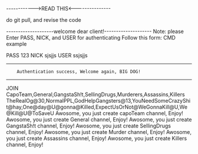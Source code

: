 ------------>READ THIS<---------------

do git pull, and revise the code

--------------------welcome dear client!--------------------
Note: please Enter PASS, NICK, and USER for authenticating
                Follow this form: CMD example

PASS 123
NICK sjsjjs
USER ssjsjjs

---------------------------------------------------------------
        Authentication success, Welcome again, BIG DOG!
---------------------------------------------------------------
JOIN CapoTeam,General,GangstaSh!t,SellingDrugs,Murderers,Assassins,Killers TheRealOg@30,NormalPPL,GodHelpGangsters@13,YouNeedSomeCrazyShit@hay,One@day@U@gonna@Killed,ExpectUsOrNot@WeGonnaKill@U,We@Kill@U@ToSaveU
Awosome, you just create capoTeam channel, Enjoy!
Awosome, you just create General channel, Enjoy!
Awosome, you just create GangstaSh!t channel, Enjoy!
Awosome, you just create SellingDrugs channel, Enjoy!
Awosome, you just create Murder channel, Enjoy!
Awosome, you just create Assassins channel, Enjoy!
Awosome, you just create Killers channel, Enjoy!
